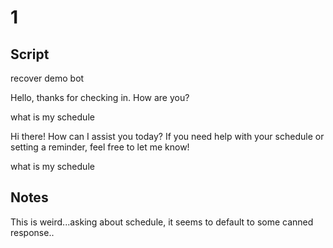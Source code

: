 # 1
## Script
recover demo bot

Hello, thanks for checking in. How are you?

what is my schedule

Hi there! How can I assist you today? If you need help with your schedule or setting a reminder, feel free to let me know!

what is my schedule

## Notes
This is weird...asking about schedule, it seems to default to some canned response..